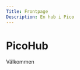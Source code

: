 ```yaml
---
Title: Frontpage
Description: En hub i Pico
---
```

PicoHub
===================================================================================================

Välkommen